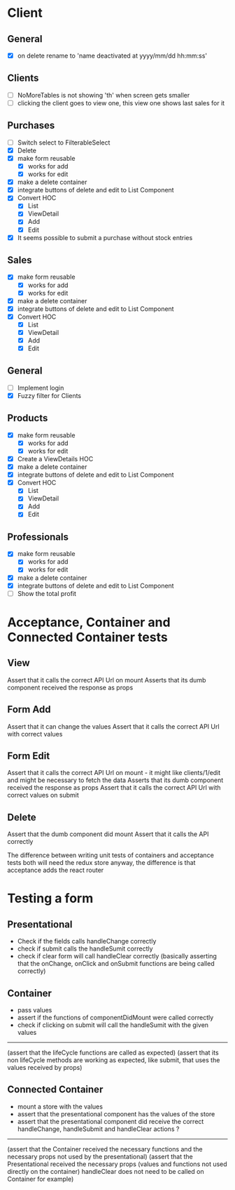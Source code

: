 # Client
## General
+ [X] on delete rename to 'name deactivated at yyyy/mm/dd hh:mm:ss'

## Clients
+ [ ] NoMoreTables is not showing 'th' when screen gets smaller
+ [ ] clicking the client goes to view one, this view one shows last sales for it

## Purchases
+ [ ] Switch select to FilterableSelect
+ [X] Delete
+ [X] make form reusable
  + [X] works for add
  + [X] works for edit
+ [X] make a delete container
+ [X] integrate buttons of delete and edit to List Component
+ [X] Convert HOC
  + [X] List
  + [X] ViewDetail
  + [X] Add
  + [X] Edit
+ [X] It seems possible to submit a purchase without stock entries

## Sales
+ [X] make form reusable
  + [X] works for add
  + [X] works for edit
+ [X] make a delete container
+ [X] integrate buttons of delete and edit to List Component
+ [X] Convert HOC
  + [X] List
  + [X] ViewDetail
  + [X] Add
  + [X] Edit

## General
+ [ ] Implement login
+ [X] Fuzzy filter for Clients

## Products
+ [X] make form reusable
  + [X] works for add
  + [X] works for edit
+ [X] Create a ViewDetails HOC
+ [X] make a delete container
+ [X] integrate buttons of delete and edit to List Component
+ [X] Convert HOC
  + [X] List
  + [X] ViewDetail
  + [X] Add
  + [X] Edit

## Professionals
+ [X] make form reusable
  + [X] works for add
  + [X] works for edit
+ [X] make a delete container
+ [X] integrate buttons of delete and edit to List Component
+ [ ] Show the total profit

# Acceptance, Container and Connected Container tests

## View 
Assert that it calls the correct API Url on mount
Asserts that its dumb component received the response as props

## Form Add 
Assert that it can change the values
Assert that it calls the correct API Url with correct values

## Form Edit
Assert that it calls the correct API Url on mount - it might like clients/1/edit and might be necessary to fetch the data
Asserts that its dumb component received the response as props
Assert that it calls the correct API Url with correct values on submit

## Delete
Assert that the dumb component did mount
Assert that it calls the API correctly

The difference between writing unit tests of containers and acceptance tests
both will need the redux store anyway, the difference is that acceptance adds the react router


# Testing a form 
## Presentational
  - Check if the fields calls handleChange correctly
  - check if submit calls the handleSumit correctly
  - check if clear form will call handleClear correctly
  (basically asserting that the onChange, onClick and onSubmit functions are being called correctly)
## Container
  - pass values
  - assert if the functions of componentDidMount were called correctly
  - check if clicking on submit will call the handleSumit with the given values
  ---
  (assert that the lifeCycle functions are called as expected)
  (assert that its non lifeCycle methods are working as expected, like submit, that uses the values received by props)
## Connected Container
  - mount a store with the values
  - assert that the presentational component has the values of the store
  - assert that the presentational component did receive the correct handleChange, handleSubmit and handleClear actions ?
  ---
  (assert that the Container received the necessary functions and the necessary props not used by the presentational)
  (assert that the Presentational received the necessary props (values and functions not used directly on the container) handleClear does not need to be called on Container for example)
